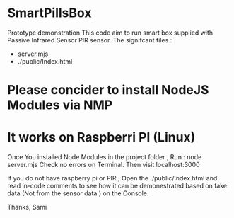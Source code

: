 # SmartPillsBox
Prototype demonstration 
This code aim to run smart box supplied with Passive Infrared Sensor PIR sensor. The signifcant files : 
* server.mjs 
* ./public/Index.html

# Please concider to install NodeJS Modules via NMP 
# It works on Raspberri PI (Linux)

Once You installed Node Modules in the project folder , Run : node server.mjs
Check no errors on Terminal. Then visit localhost:3000

If you do not have raspberry pi or PIR , Open the ./public/Index.html and read in-code comments to see how it can be demonestrated based on fake data (Not from the sensor data ) on the Console. 

Thanks, 
Sami
